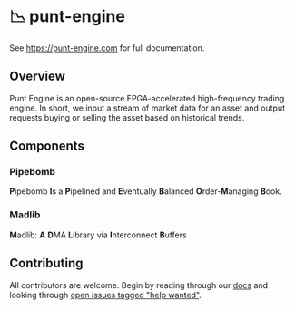# 📉 punt-engine

See https://punt-engine.com for full documentation.

## Overview

Punt Engine is an open-source FPGA-accelerated high-frequency trading engine. In short, we input a stream of market data for an asset and output requests buying or selling the asset based on historical trends.

## Components

### Pipebomb
**P**ipebomb **I**s a **P**ipelined and **E**ventually **B**alanced **O**rder-**M**anaging **B**ook.

### Madlib
**M**adlib: **A** **D**MA **L**ibrary via **I**nterconnect **B**uffers

## Contributing

All contributors are welcome. Begin by reading through our [docs](https://punt-engine.com) and looking through [open issues tagged "help wanted"](https://github.com/raquentin/punt-engine/issues?q=is%3Aissue+is%3Aopen+label%3A%22help+wanted%22).
